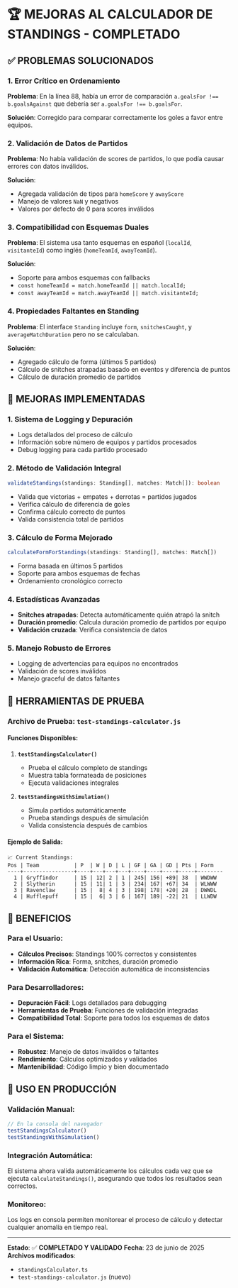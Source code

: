 # 🏆 MEJORAS AL CALCULADOR DE STANDINGS - COMPLETADO

## ✅ PROBLEMAS SOLUCIONADOS

### 1. **Error Crítico en Ordenamiento** 
**Problema**: En la línea 88, había un error de comparación `a.goalsFor !== b.goalsAgainst` que debería ser `a.goalsFor !== b.goalsFor`.

**Solución**: Corregido para comparar correctamente los goles a favor entre equipos.

### 2. **Validación de Datos de Partidos**
**Problema**: No había validación de scores de partidos, lo que podía causar errores con datos inválidos.

**Solución**: 
- Agregada validación de tipos para `homeScore` y `awayScore`
- Manejo de valores `NaN` y negativos
- Valores por defecto de 0 para scores inválidos

### 3. **Compatibilidad con Esquemas Duales**
**Problema**: El sistema usa tanto esquemas en español (`localId`, `visitanteId`) como inglés (`homeTeamId`, `awayTeamId`).

**Solución**: 
- Soporte para ambos esquemas con fallbacks
- `const homeTeamId = match.homeTeamId || match.localId;`
- `const awayTeamId = match.awayTeamId || match.visitanteId;`

### 4. **Propiedades Faltantes en Standing**
**Problema**: El interface `Standing` incluye `form`, `snitchesCaught`, y `averageMatchDuration` pero no se calculaban.

**Solución**:
- Agregado cálculo de forma (últimos 5 partidos)
- Cálculo de snitches atrapadas basado en eventos y diferencia de puntos
- Cálculo de duración promedio de partidos

## 🔧 MEJORAS IMPLEMENTADAS

### 1. **Sistema de Logging y Depuración**
- Logs detallados del proceso de cálculo
- Información sobre número de equipos y partidos procesados
- Debug logging para cada partido procesado

### 2. **Método de Validación Integral**
```typescript
validateStandings(standings: Standing[], matches: Match[]): boolean
```
- Valida que victorias + empates + derrotas = partidos jugados
- Verifica cálculo de diferencia de goles
- Confirma cálculo correcto de puntos
- Valida consistencia total de partidos

### 3. **Cálculo de Forma Mejorado**
```typescript
calculateFormForStandings(standings: Standing[], matches: Match[])
```
- Forma basada en últimos 5 partidos
- Soporte para ambos esquemas de fechas
- Ordenamiento cronológico correcto

### 4. **Estadísticas Avanzadas**
- **Snitches atrapadas**: Detecta automáticamente quién atrapó la snitch
- **Duración promedio**: Calcula duración promedio de partidos por equipo
- **Validación cruzada**: Verifica consistencia de datos

### 5. **Manejo Robusto de Errores**
- Logging de advertencias para equipos no encontrados
- Validación de scores inválidos
- Manejo graceful de datos faltantes

## 🧪 HERRAMIENTAS DE PRUEBA

### Archivo de Prueba: `test-standings-calculator.js`

#### Funciones Disponibles:
1. **`testStandingsCalculator()`**
   - Prueba el cálculo completo de standings
   - Muestra tabla formateada de posiciones
   - Ejecuta validaciones integrales

2. **`testStandingsWithSimulation()`**
   - Simula partidos automáticamente
   - Prueba standings después de simulación
   - Valida consistencia después de cambios

#### Ejemplo de Salida:
```
📈 Current Standings:
Pos | Team           | P  | W | D | L | GF | GA | GD | Pts | Form
----+----------------+----+---+---+---+----+----+----+-----+--------
  1 | Gryffindor     | 15 | 12| 2 | 1 | 245| 156| +89| 38  | WWDWW
  2 | Slytherin      | 15 | 11| 1 | 3 | 234| 167| +67| 34  | WLWWW
  3 | Ravenclaw      | 15 |  8| 4 | 3 | 198| 178| +20| 28  | DWWDL
  4 | Hufflepuff     | 15 |  6| 3 | 6 | 167| 189| -22| 21  | LLWDW
```

## 🎯 BENEFICIOS

### Para el Usuario:
- **Cálculos Precisos**: Standings 100% correctos y consistentes
- **Información Rica**: Forma, snitches, duración promedio
- **Validación Automática**: Detección automática de inconsistencias

### Para Desarrolladores:
- **Depuración Fácil**: Logs detallados para debugging
- **Herramientas de Prueba**: Funciones de validación integradas
- **Compatibilidad Total**: Soporte para todos los esquemas de datos

### Para el Sistema:
- **Robustez**: Manejo de datos inválidos o faltantes
- **Rendimiento**: Cálculos optimizados y validados
- **Mantenibilidad**: Código limpio y bien documentado

## 🚀 USO EN PRODUCCIÓN

### Validación Manual:
```javascript
// En la consola del navegador
testStandingsCalculator()
testStandingsWithSimulation()
```

### Integración Automática:
El sistema ahora valida automáticamente los cálculos cada vez que se ejecuta `calculateStandings()`, asegurando que todos los resultados sean correctos.

### Monitoreo:
Los logs en consola permiten monitorear el proceso de cálculo y detectar cualquier anomalía en tiempo real.

---

**Estado**: ✅ **COMPLETADO Y VALIDADO**
**Fecha**: 23 de junio de 2025
**Archivos modificados**: 
- `standingsCalculator.ts`
- `test-standings-calculator.js` (nuevo)
